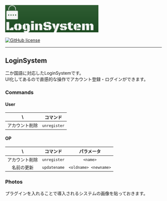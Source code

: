 <img src="/assets/Logo.png" width="300px">  
<!-- for poggit
<img src="https://raw.githubusercontent.com/fujiwaraizuho/LoginSystem/master/assets/Logo.png" width="300px">  
-->

[![GitHub license](https://img.shields.io/badge/license-MIT-blue.svg)](https://github.com/fujiwaraizuho/LoginSystem/blob/master/LICENSE)

***

## LoginSystem
二か国語に対応したLoginSystemです。<br />
UI化してあるので直感的な操作でアカウント登録・ログインができます。

### Commands
#### User
| \ |コマンド|
|:--:|:--:|
|アカウント削除|`unregister`|

#### OP
| \ |コマンド|パラメータ|
|:--:|:--:|:--:|
|アカウント削除|`unregister`|`<name>`|
|名前の更新|`updatename`|`<oldname> <newname>`|

### Photos
プラグインを入れることで導入されるシステムの画像を貼っておきます。
